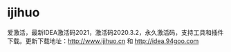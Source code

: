 # ijihuo
爱激活，最新IDEA激活码2021，激活码2020.3.2，永久激活码，支持工具和插件下载。更新下载地址：http://www.ijihuo.cn 和 http://idea.94goo.com
